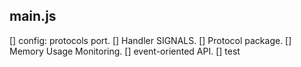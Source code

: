 
## main.js
[] config: protocols port.
[] Handler SIGNALS.
[] Protocol package.
[] Memory Usage Monitoring.
[] event-oriented API.
[] test
